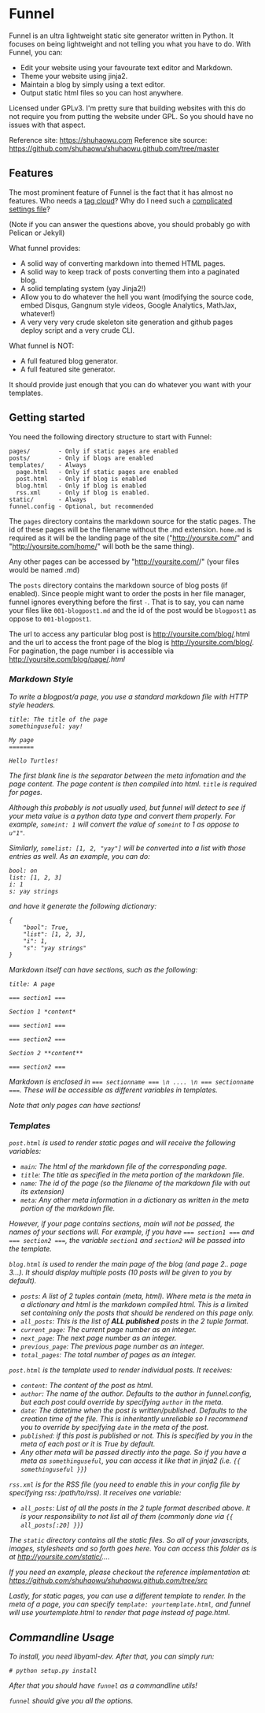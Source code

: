 Funnel
======

Funnel is an ultra lightweight static site generator written in Python. It
focuses on being lightweight and not telling you what you have to do. With
Funnel, you can:

 - Edit your website using your favourate text editor and Markdown.
 - Theme your website using jinja2.
 - Maintain a blog by simply using a text editor.
 - Output static html files so you can host anywhere.

Licensed under GPLv3. I'm pretty sure that building websites with this do not
require you from putting the website under GPL. So you should have no issues
with that aspect.

Reference site: https://shuhaowu.com
Reference site source: https://github.com/shuhaowu/shuhaowu.github.com/tree/master

Features
--------

The most prominent feature of Funnel is the fact that it has almost no
features. Who needs a [tag cloud](http://pelican.readthedocs.org/en/2.7.2/settings.html#tag-cloud)?
Why do I need such a [complicated settings file](https://pelican.readthedocs.org/en/3.1.1/settings.html#example-settings)?

(Note if you can answer the questions above, you should probably go with Pelican or Jekyll)

What funnel provides:

 - A solid way of converting markdown into themed HTML pages.
 - A solid way to keep track of posts converting them into a paginated blog.
 - A solid templating system (yay Jinja2!)
 - Allow you to do whatever the hell you want (modifying the source code, embed
   Disqus, Gangnum style videos, Google Analytics, MathJax, whatever!)
 - A very very very crude skeleton site generation and github pages deploy
   script and a very crude CLI.

What funnel is NOT:

 - A full featured blog generator.
 - A full featured site generator.

It should provide just enough that you can do whatever you want with your
templates.

Getting started
---------------

You need the following directory structure to start with Funnel:

    pages/        - Only if static pages are enabled
    posts/        - Only if blogs are enabled
    templates/    - Always
      page.html   - Only if static pages are enabled
      post.html   - Only if blog is enabled
      blog.html   - Only if blog is enabled
      rss.xml     - Only if blog is enabled.
    static/       - Always
    funnel.config - Optional, but recommended

The `pages` directory contains the markdown source for the static pages. The id
of these pages will be the filename without the .md extension. `home.md` is
required as it will be the landing page of the site ("http://yoursite.com/" and
"http://yoursite.com/home/" will both be the same thing).

Any other pages can be accessed by "http://yoursite.com/<id>/" (your files would be named <id>.md)

The `posts` directory contains the markdown source of blog posts (if enabled).
Since people might want to order the posts in her file manager, funnel ignores
everything before the first `-`. That is to say, you can name your files like
`001-blogpost1.md` and the id of the post would be `blogpost1` as oppose to
`001-blogpost1`.

The url to access any particular blog post is http://yoursite.com/blog/<id>.html
and the url to access the front page of the blog is http://yoursite.com/blog/.
For pagination, the page number i is accessible via
http://yoursite.com/blog/page/<i>.html

### Markdown Style ###

To write a blogpost/a page, you use a standard markdown file with HTTP style
headers.

    title: The title of the page
    somethinguseful: yay!

    My page
    =======

    Hello Turtles!

The first blank line is the separator between the meta infomation and the page
content. The page content is then compiled into html. `title` is required for
pages.

Although this probably is not usually used, but funnel will detect to see if
your meta value is a python data type and convert them properly. For example,
`someint: 1` will convert the value of `someint` to 1 as oppose to `u"1"`.

Similarly, `somelist: [1, 2, "yay"]` will be converted into a list with those
entries as well. As an example, you can do:

    bool: on
    list: [1, 2, 3]
    i: 1
    s: yay strings

and have it generate the following dictionary:

    {
        "bool": True,
        "list": [1, 2, 3],
        "i": 1,
        "s": "yay strings"
    }

Markdown itself can have sections, such as the following:

    title: A page

    === section1 ===

    Section 1 *content*

    === section1 ===

    === section2 ===

    Section 2 **content**

    === section2 ===

Markdown is enclosed in `=== sectionname === \n .... \n === sectionname ===`.
These will be accessible as different variables in templates. 

Note that only pages can have sections!

### Templates ###

`post.html` is used to render static pages and will receive the following
variables:

 - `main`: The html of the markdown file of the corresponding page.
 - `title`: The title as specified in the meta portion of the markdown file.
 - `name`: The id of the page (so the filename of the markdown file with out its extension)
 - `meta`: Any other meta information in a dictionary as written in the meta
           portion of the markdown file.

However, if your page contains sections, main will not be passed, the names of
your sections will. For example, if you have `=== section1 ===` and 
`=== section2 ===`, the variable `section1` and `section2` will be passed into
the template.

`blog.html` is used to render the main page of the blog (and page 2.. page
3...). It should display multiple posts (10 posts will be given to you by
default).

 - `posts`: A list of 2 tuples contain (meta, html). Where meta is the
            meta in a dictionary and html is the markdown compiled html. This
            is a limited set containing only the posts that should be rendered
            on this page only.
 - `all_posts`: This is the list of **ALL published** posts in the 2 tuple 
   format.
 - `current_page`: The current page number as an integer.
 - `next_page`: The next page number as an integer.
 - `previous_page`: The previous page number as an integer.
 - `total_pages`: The total number of pages as an integer.

`post.html` is the template used to render individual posts. It receives:

 - `content`: The content of the post as html.
 - `author`: The name of the author. Defaults to the author in funnel.config,
             but each post could override by specifying `author` in the meta.
 - `date`: The datetime when the post is written/published. Defaults to the
           creation time of the file. This is inheritantly unreliable so I
           recommend you to override by specifying `date` in the meta of the post.
 - `published`: if this post is published or not. This is specified by you in 
   the meta of each post or it is True by default.
 - Any other meta will be passed directly into the page. So if you have a meta
   as `somethinguseful`, you can access it like that in jinja2 (i.e. `{{ somethinguseful }}`)

`rss.xml` is for the RSS file (you need to enable this in your config file by
specifying rss: /path/to/rss). It receives one variable:

 - `all_posts`: List of all the posts in the 2 tuple format described above. It
                is your responsibility to not list all of them (commonly done via
                `{{ all_posts[:20] }}`)

The `static` directory contains all the static files. So all of your javascripts,
images, stylesheets and so forth goes here. You can access this folder as is
at http://yoursite.com/static/....

If you need an example, please checkout the reference implementation at:
https://github.com/shuhaowu/shuhaowu.github.com/tree/src

Lastly, for static pages, you can use a different template to render. In the
meta of a page, you can specify `template: yourtemplate.html`, and funnel will
use yourtemplate.html to render that page instead of page.html.

Commandline Usage
-----------------

To install, you need libyaml-dev. After that, you can simply run:

    # python setup.py install

After that you should have `funnel` as a commandline utils!

`funnel` should give you all the options.
